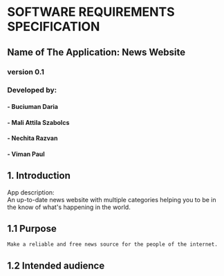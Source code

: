 # SOFTWARE REQUIREMENTS SPECIFICATION
## Name of The Application: News Website
### version 0.1
### Developed by: 
#### - Buciuman Daria
#### - Mali Attila Szabolcs  
#### - Nechita Razvan 
#### - Viman Paul

## 1. Introduction
   App description:  
   An up-to-date news website with multiple categories helping you to be in the know of what's happening in the world.

## 1.1 Purpose
    Make a reliable and free news source for the people of the internet.

## 1.2 Intended audience